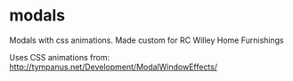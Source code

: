modals
======

Modals with css animations.  Made custom for RC Willey Home Furnishings

Uses CSS animations from: http://tympanus.net/Development/ModalWindowEffects/

